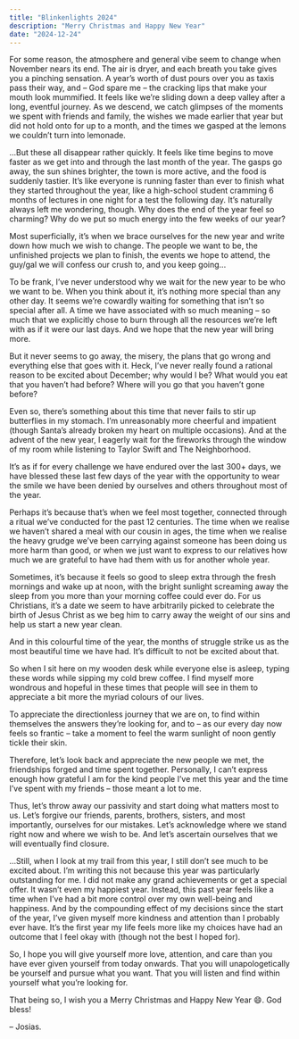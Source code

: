 ```yaml
---
title: "Blinkenlights 2024"
description: "Merry Christmas and Happy New Year"
date: "2024-12-24"
---
```


For some reason, the atmosphere and general vibe seem to change when November nears its end. The air is dryer, and each breath you take gives you a pinching sensation. A year’s worth of dust pours over you as taxis pass their way, and – God spare me – the cracking lips that make your mouth look mummified. It feels like we’re sliding down a deep valley after a long, eventful journey. As we descend, we catch glimpses of the moments we spent with friends and family, the wishes we made earlier that year but did not hold onto for up to a month, and the times we gasped at the lemons we couldn’t turn into lemonade.

…But these all disappear rather quickly. It feels like time begins to move faster as we get into and through the last month of the year. The gasps go away, the sun shines brighter, the town is more active, and the food is suddenly tastier. It’s like everyone is running faster than ever to finish what they started throughout the year, like a high-school student cramming 6 months of lectures in one night for a test the following day. It’s naturally always left me wondering, though. Why does the end of the year feel so charming? Why do we put so much energy into the few weeks of our year?

Most superficially, it’s when we brace ourselves for the new year and write down how much we wish to change. The people we want to be, the unfinished projects we plan to finish, the events we hope to attend, the guy/gal we will confess our crush to, and you keep going...

To be frank, I’ve never understood why we wait for the new year to be who we want to be. When you think about it, it’s nothing more special than any other day. It seems we’re cowardly waiting for something that isn’t so special after all. A time we have associated with so much meaning – so much that we explicitly chose to burn through all the resources we’re left with as if it were our last days. And we hope that the new year will bring more. 

But it never seems to go away, the misery, the plans that go wrong and everything else that goes with it. Heck, I’ve never really found a rational reason to be excited about December; why would I be? What would you eat that you haven’t had before? Where will you go that you haven’t gone before? 

Even so, there’s something about this time that never fails to stir up butterflies in my stomach. I’m unreasonably more cheerful and impatient (though Santa’s already broken my heart on multiple occasions). And at the advent of the new year, I eagerly wait for the fireworks through the window of my room while listening to Taylor Swift and The Neighborhood. 

It’s as if for every challenge we have endured over the last 300+ days, we have blessed these last few days of the year with the opportunity to wear the smile we have been denied by ourselves and others throughout most of the year. 

Perhaps it’s because that’s when we feel most together, connected through a ritual we’ve conducted for the past 12 centuries. The time when we realise we haven’t shared a meal with our cousin in ages, the time when we realise the heavy grudge we’ve been carrying against someone has been doing us more harm than good, or when we just want to express to our relatives how much we are grateful to have had them with us for another whole year. 

Sometimes, it’s because it feels so good to sleep extra through the fresh mornings and wake up at noon, with the bright sunlight screaming away the sleep from you more than your morning coffee could ever do. For us Christians, it’s a date we seem to have arbitrarily picked to celebrate the birth of Jesus Christ as we beg him to carry away the weight of our sins and help us start a new year clean.

And in this colourful time of the year, the months of struggle strike us as the most beautiful time we have had. It’s difficult to not be excited about that. 

So when I sit here on my wooden desk while everyone else is asleep, typing these words while sipping my cold brew coffee. I find myself more wondrous and hopeful in these times that people will see in them to appreciate a bit more the myriad colours of our lives. 

To appreciate the directionless journey that we are on, to find within themselves the answers they’re looking for, and to – as our every day now feels so frantic – take a moment to feel the warm sunlight of noon gently tickle their skin. 

Therefore, let’s look back and appreciate the new people we met, the friendships forged and time spent together. Personally, I can’t express enough how grateful I am for the kind people I’ve met this year and the time I’ve spent with my friends – those meant a lot to me. 

Thus, let’s throw away our passivity and start doing what matters most to us. Let’s forgive our friends, parents, brothers, sisters, and most importantly, ourselves for our mistakes. Let’s acknowledge where we stand right now and where we wish to be. And let’s ascertain ourselves that we will eventually find closure.

…Still, when I look at my trail from this year, I still don’t see much to be excited about. I’m writing this not because this year was particularly outstanding for me. I did not make any grand achievements or get a special offer. It wasn’t even my happiest year. Instead, this past year feels like a time when I’ve had a bit more control over my own well-being and happiness. And by the compounding effect of my decisions since the start of the year, I’ve given myself more kindness and attention than I probably ever have. It’s the first year my life feels more like my choices have had an outcome that I feel okay with (though not the best I hoped for).

So, I hope you will give yourself more love, attention, and care than you have ever given yourself from today onwards. That you will unapologetically be yourself and pursue what you want. That you will listen and find within yourself what you’re looking for. 

That being so, I wish you a Merry Christmas and Happy New Year 😄. God bless\!

– Josias.  

